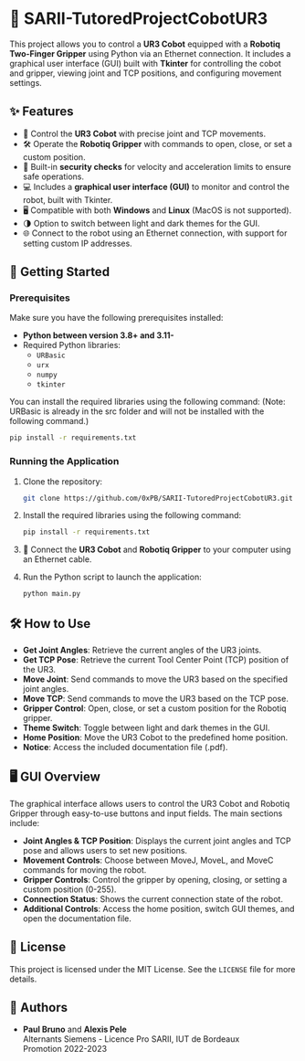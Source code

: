 # 🤖 SARII-TutoredProjectCobotUR3

This project allows you to control a **UR3 Cobot** equipped with a **Robotiq Two-Finger Gripper** using Python via an Ethernet connection. It includes a graphical user interface (GUI) built with **Tkinter** for controlling the cobot and gripper, viewing joint and TCP positions, and configuring movement settings.

## ✨ Features

- 🦾 Control the **UR3 Cobot** with precise joint and TCP movements.
- 🛠️ Operate the **Robotiq Gripper** with commands to open, close, or set a custom position.
- 🚨 Built-in **security checks** for velocity and acceleration limits to ensure safe operations.
- 💻 Includes a **graphical user interface (GUI)** to monitor and control the robot, built with Tkinter.
- 🖥️ Compatible with both **Windows** and **Linux** (MacOS is not supported).
- 🌗 Option to switch between light and dark themes for the GUI.
- 🌐 Connect to the robot using an Ethernet connection, with support for setting custom IP addresses.

## 🚀 Getting Started

### Prerequisites

Make sure you have the following prerequisites installed:

- **Python between version 3.8+ and 3.11-**
- Required Python libraries:
  - `URBasic`
  - `urx`
  - `numpy`
  - `tkinter`
  
You can install the required libraries using the following command:
(Note: URBasic is already in the src folder and will not be installed with the following command.)

```bash
pip install -r requirements.txt
```

### Running the Application

1. Clone the repository:

   ```bash
   git clone https://github.com/0xPB/SARII-TutoredProjectCobotUR3.git
   ```

2. Install the required libraries using the following command:

   ```bash
   pip install -r requirements.txt
   ```

3. 🔌 Connect the **UR3 Cobot** and **Robotiq Gripper** to your computer using an Ethernet cable.

4. Run the Python script to launch the application:

   ```bash
   python main.py
   ```

## 🛠️ How to Use

- **Get Joint Angles**: Retrieve the current angles of the UR3 joints.
- **Get TCP Pose**: Retrieve the current Tool Center Point (TCP) position of the UR3.
- **Move Joint**: Send commands to move the UR3 based on the specified joint angles.
- **Move TCP**: Send commands to move the UR3 based on the TCP pose.
- **Gripper Control**: Open, close, or set a custom position for the Robotiq gripper.
- **Theme Switch**: Toggle between light and dark themes in the GUI.
- **Home Position**: Move the UR3 Cobot to the predefined home position.
- **Notice**: Access the included documentation file (.pdf).

## 🖥️ GUI Overview

The graphical interface allows users to control the UR3 Cobot and Robotiq Gripper through easy-to-use buttons and input fields. The main sections include:

- **Joint Angles & TCP Position**: Displays the current joint angles and TCP pose and allows users to set new positions.
- **Movement Controls**: Choose between MoveJ, MoveL, and MoveC commands for moving the robot.
- **Gripper Controls**: Control the gripper by opening, closing, or setting a custom position (0-255).
- **Connection Status**: Shows the current connection state of the robot.
- **Additional Controls**: Access the home position, switch GUI themes, and open the documentation file.

## 📄 License

This project is licensed under the MIT License. See the `LICENSE` file for more details.

## 👥 Authors

- **Paul Bruno** and **Alexis Pele**  
  Alternants Siemens - Licence Pro SARII, IUT de Bordeaux  
  Promotion 2022-2023
